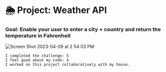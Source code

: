 # 🌦 Project: Weather API

### Goal: Enable your user to enter a city + country and return the temperature in Fahrenheit

![Screen Shot 2023-04-09 at 2 54 03 PM](https://user-images.githubusercontent.com/126643073/230791317-1a20414c-7bcd-4bd7-be04-d3219b71d94b.png)

```
I completed the challenge: 5
I feel good about my code: 4
I worked on this project collaboratively with my house. 
```
